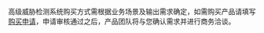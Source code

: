 高级威胁检测系统购买方式需根据业务场景及输出需求确定，如需购买产品请填写 [购买申请](https://cloud.tencent.com/apply/p/xoflxsomsx)，申请审核通过之后，产品团队将与您确认需求并进行商务洽谈。
